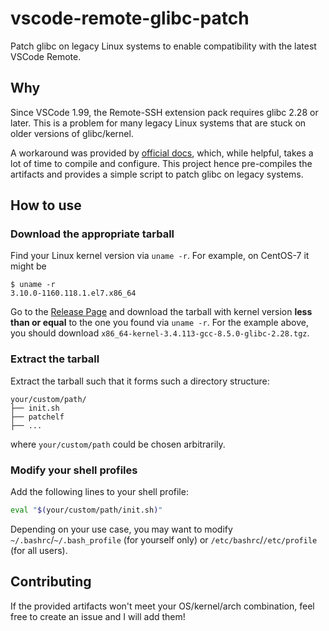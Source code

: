 # vscode-remote-glibc-patch

Patch glibc on legacy Linux systems to enable compatibility with the latest VSCode Remote.

## Why

Since VSCode 1.99, the Remote-SSH extension pack requires glibc 2.28 or later. This is a problem for many legacy Linux systems that are stuck on older versions of glibc/kernel.

A workaround was provided by [official docs](https://code.visualstudio.com/docs/remote/faq#_can-i-run-vs-code-server-on-older-linux-distributions), which, while helpful, takes a lot of time to compile and configure. This project hence pre-compiles the artifacts and provides a simple script to patch glibc on legacy systems.

## How to use

### Download the appropriate tarball

Find your Linux kernel version via `uname -r`. For example, on CentOS-7 it might be

```
$ uname -r
3.10.0-1160.118.1.el7.x86_64
```

Go to the [Release Page](https://github.com/hsfzxjy/vscode-remote-glibc-patch/releases/tag/BUILD) and download the tarball with kernel version **less than or equal** to the one you found via `uname -r`. For the example above, you should download `x86_64-kernel-3.4.113-gcc-8.5.0-glibc-2.28.tgz`.

### Extract the tarball

Extract the tarball such that it forms such a directory structure:

```
your/custom/path/
├── init.sh
├── patchelf
├── ...
```

where `your/custom/path` could be chosen arbitrarily.

### Modify your shell profiles

Add the following lines to your shell profile:

```bash
eval "$(your/custom/path/init.sh)"
```

Depending on your use case, you may want to modify `~/.bashrc`/`~/.bash_profile` (for yourself only) or `/etc/bashrc`/`/etc/profile` (for all users).

## Contributing

If the provided artifacts won't meet your OS/kernel/arch combination, feel free to create an issue and I will add them!
